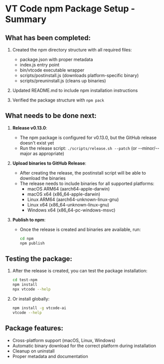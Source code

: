 # VT Code npm Package Setup - Summary

## What has been completed:

1. Created the npm directory structure with all required files:
   - package.json with proper metadata
   - index.js entry point
   - bin/vtcode executable wrapper
   - scripts/postinstall.js (downloads platform-specific binary)
   - scripts/preuninstall.js (cleans up binaries)

2. Updated README.md to include npm installation instructions

3. Verified the package structure with `npm pack`

## What needs to be done next:

1. **Release v0.13.0**: 
   - The npm package is configured for v0.13.0, but the GitHub release doesn't exist yet
   - Run the release script: `./scripts/release.sh --patch` (or --minor/--major as appropriate)

2. **Upload binaries to GitHub Release**:
   - After creating the release, the postinstall script will be able to download the binaries
   - The release needs to include binaries for all supported platforms:
     - macOS ARM64 (aarch64-apple-darwin)
     - macOS x64 (x86_64-apple-darwin)
     - Linux ARM64 (aarch64-unknown-linux-gnu)
     - Linux x64 (x86_64-unknown-linux-gnu)
     - Windows x64 (x86_64-pc-windows-msvc)

3. **Publish to npm**:
   - Once the release is created and binaries are available, run:
     ```bash
     cd npm
     npm publish
     ```

## Testing the package:

1. After the release is created, you can test the package installation:
   ```bash
   cd test-npm
   npm install
   npx vtcode --help
   ```

2. Or install globally:
   ```bash
   npm install -g vtcode-ai
   vtcode --help
   ```

## Package features:

- Cross-platform support (macOS, Linux, Windows)
- Automatic binary download for the correct platform during installation
- Cleanup on uninstall
- Proper metadata and documentation
